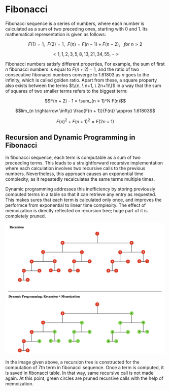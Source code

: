 # Fibonacci

Fibonacci sequence is a series of numbers, where each number is calculated as a sum of two preceding ones, starting with $0$ and $1$. Its mathematical representation is given as follows:

$$F(1) = 1, \ \ F(2) = 1, \ \ F(n) = F(n - 1) + F(n - 2), \ \ \ for \ n > 2$$

$$ <1, 1, 2, 3, 5, 8, 13, 21, 34, 55, \cdots>$$

Fibonacci numbers satisfy different properties, For example, the sum of first $n$ fibonacci numbers is equal to $F(n + 2) - 1$, and the ratio of two consecutive fibonacci numbers converge to $1.61803$ as $n$ goes to the infinity, which is called golden ratio. Apart from these, a square property also exists between the terms $\\{n, \ n+1, \ 2n+1\\}$ in a way that the sum of squares of two smaller terms refers to the biggest term:

$$F(n + 2) - 1 = \sum_{n = 1}^N F(n)$$

$$lim_{n \rightarrow \infty} \frac{F(n + 1)}{F(n)} \approx 1.61803$$

$$F(n)^2 + F(n + 1)^2 = F(2n + 1)$$

## Recursion and Dynamic Programming in Fibonacci

In fibonacci sequence, each term is computable as a sum of two preceeding terms. This leads to a straightforward recursive implementation where each calculation involves two recursive calls to the previous numbers. Nevertheless, this approach causes an exponential time complexity, as it repeatedly recalculates the same terms multiple times. 

Dynamic programming addresses this inefficiency by storing previously computed terms in a table so that it can retrieve any entry as requested. This makes sures that each term is calculated only once, and improves the performce from exponential to linear time complexity. The effect of memoization is directly reflected on recursion tree; huge part of it is completely pruned.

<p align="center">
  <img src="https://github.com/GoktugGuvercin/Fibonacci/blob/main/images/recursion_tree.png" width="700" title="Recursion Tree">
</p>

In the image given above, a recursion tree is constructed for the computation of $7$th term in fibonacci sequence. Once a term is computed, it is saved in fibonacci table. In that way, same recursive call is not made again. At this point, green circles are pruned recursive calls with the help of memoization. 